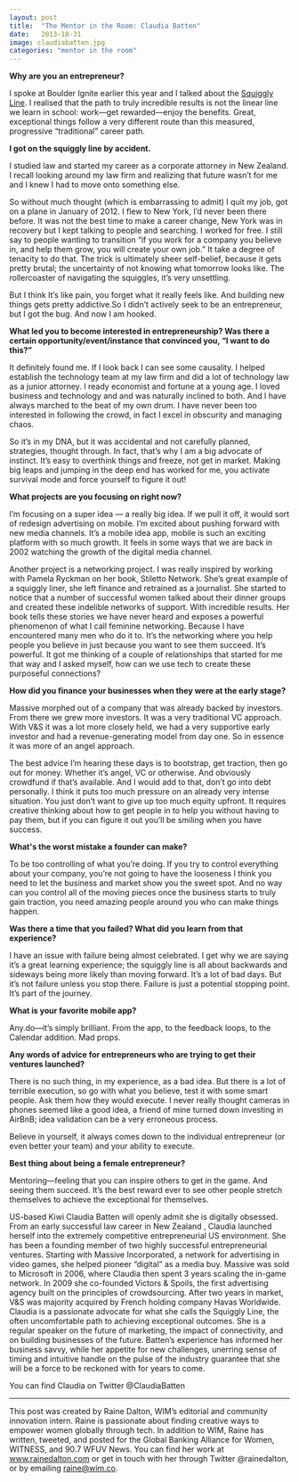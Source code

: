 ```yaml
---
layout: post
title:  "The Mentor in the Room: Claudia Batten"
date:   2013-10-31
image: claudiabatten.jpg
categories: "mentor in the room"
---
```


**Why are you an entrepreneur?** 

 

I spoke at Boulder Ignite earlier this year and I talked about the [Squiggly Line](https://www.youtube.com/watch?v=UQnOS_sMjv8). I realised that the path to truly incredible results is not the linear line we learn in school: work—get rewarded—enjoy the benefits. Great, exceptional things follow a very different route than this measured, progressive “traditional” career path.



**I got on the squiggly line by accident.**


I studied law and started my career as a corporate attorney in New Zealand. I recall looking around my law firm and realizing that future wasn’t for me and I knew I had to move onto something else.  
 

So without much thought (which is embarrassing to admit)  I quit my job, got on a plane in January of 2012. I flew to New York, I’d never been there before. It was not the best time to make a career change, New York was in recovery but I kept talking to people and searching. I worked for free. I still say to people wanting to transition “if you work for a company you believe in, and help them grow, you will create your own job.” It take a degree of tenacity to do that. The trick is ultimately sheer self-belief, because it gets pretty brutal; the uncertainty of not knowing what tomorrow looks like. The rollercoaster of navigating the squiggles, it’s very unsettling.

 
But I think It’s like pain, you forget what it really feels like. And building new things gets pretty addictive.So I didn’t actively seek to be an entrepreneur, but I got the bug. And now I am hooked.

 
**What led you to become interested in entrepreneurship? Was there a certain opportunity/event/instance that convinced you, “I want to do this?”**

 

It definitely found me. If I look back I can see some causality. I helped establish the technology team at my law firm and did a lot of technology law as a junior attorney. I ready economist and fortune at a young age. I loved business and technology and and was naturally inclined to both. And I have always marched to the beat of my own drum. I have never been too interested in following the crowd, in fact I excel in obscurity and managing chaos.

 

So it’s in my DNA, but it was accidental and not carefully planned, strategies, thought through. In fact, that’s why I am a big advocate of instinct. It’s easy to overthink things and freeze, not get in market. Making big leaps and jumping in the deep end has worked for me, you activate survival mode and force yourself to figure it out!

 

**What projects are you focusing on right now?**

 

I’m focusing on a super idea — a really big idea. If we pull it off, it would sort of redesign advertising on mobile. I’m excited about pushing forward with new media channels. It’s a mobile idea app, mobile is such an exciting platform with so much growth. It feels in some ways that we are back in 2002 watching the growth of the digital media channel.

 

Another project is a networking project. I was really inspired by working with Pamela Ryckman on her book, Stiletto Network.  She’s great example of a squiggly liner, she left finance and retrained as a journalist. She started to notice that a number of successful women talked about their dinner groups and created these indelible networks of support. With incredible results. Her book tells these stories we have never heard and exposes a powerful phenomenon of what I call feminine networking. Because I have encountered many men who do it to. It’s the networking where you help people you believe in just because you want to see them succeed. It’s powerful. It got me thinking of a couple of relationships that started for me that way and I asked myself, how can we use tech to create these purposeful connections?

 

**How did you finance your businesses when they were at the early stage?**

 

Massive morphed out of a company that was already backed by investors. From there we grew more investors. It was a very traditional VC approach. With V&S it was a lot more closely held, we had a very supportive early investor and had a revenue-generating model from day one. So in essence it was more of an angel approach.

 

The best advice I’m hearing these days is to bootstrap, get traction, then go out for money. Whether it’s angel, VC or otherwise. And obviously crowdfund if that’s available. And I would add to that, don’t go into debt personally. I think it puts too much pressure on an already very intense situation. You just don’t want to give up too much equity upfront. It requires creative thinking about how to get people in to help you without having to pay them, but if you can figure it out you’ll be smiling when you have success.

 

**What's the worst mistake a founder can make?**

 

To be too controlling of what you’re doing. If you try to control everything about your company, you’re not going to have the looseness I think you need to let the business and market show you the sweet spot. And no way can you control all of the moving pieces once the business starts to truly gain traction, you need amazing people around you who can make things happen.

 

**Was there a time that you failed? What did you learn from that experience?**

 

I have an issue with failure being almost celebrated. I get why we are saying it’s a great learning experience; the squiggly line is all about backwards and sideways being more likely than moving forward. It’s a lot of bad days. But it’s not failure unless you stop there. Failure is just a potential stopping point. It’s part of the journey.

 

**What is your favorite mobile app?**

 

Any.do—it’s simply brilliant. From the app, to the feedback loops, to the Calendar addition. Mad props.

 

**Any words of advice for entrepreneurs who are trying to get their ventures launched?**

 

There is no such thing, in my experience, as a bad idea. But there is a lot of terrible execution, so go with what you believe, test it with some smart people. Ask them how they would execute. I never really thought cameras in phones seemed like a good idea, a friend of mine turned down investing in AirBnB; idea validation can be a very erroneous process.

 

Believe in yourself, it always comes down to the individual entrepreneur (or even better your team) and your ability to execute.

 

**Best thing about being a female entrepreneur?**

 

Mentoring—feeling that you can inspire others to get in the game. And seeing them succeed. It’s the best reward ever to see other people stretch themselves to achieve the exceptional for themselves.

 

US-based Kiwi Claudia Batten will openly admit she is digitally obsessed. From an early successful law career in New Zealand , Claudia launched herself into the extremely competitive entrepreneurial US environment. She has been a founding member of two highly successful entrepreneurial ventures. Starting with Massive Incorporated, a network for advertising in video games, she helped pioneer “digital” as a media buy. Massive was sold to Microsoft in 2006, where Claudia then spent 3 years scaling the in-game network. In 2009 she co-founded Victors & Spoils, the first advertising agency built on the principles of crowdsourcing. After two years in market, V&S was majority acquired by French holding company Havas Worldwide. Claudia is a passionate advocate for what she calls the Squiggly Line, the often uncomfortable path to achieving exceptional outcomes. She is a regular speaker on the future of marketing, the impact of connectivity, and on building businesses of the future. Batten’s experience has informed her business savvy, while her appetite for new challenges, unerring sense of timing and intuitive handle on the pulse of the industry guarantee that she will be a force to be reckoned with for years to come.

You can find Claudia on Twitter @ClaudiaBatten

________________________________________________________________________

This post was created by Raine Dalton, WIM’s editorial and community innovation intern. Raine is passionate about finding creative ways to empower women globally through tech. In addition to WIM, Raine has written, tweeted, and posted for the Global Banking Alliance for Women, WITNESS, and 90.7 WFUV News. You can find her work at www.rainedalton.com or get in touch with her through Twitter @rainedalton, or by emailing raine@wim.co.

